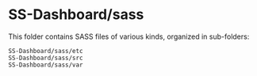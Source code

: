 # SS-Dashboard/sass

This folder contains SASS files of various kinds, organized in sub-folders:

    SS-Dashboard/sass/etc
    SS-Dashboard/sass/src
    SS-Dashboard/sass/var
